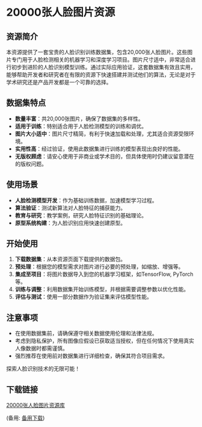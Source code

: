  # 20000张人脸图片资源

 ## 资源简介

 本资源提供了一套宝贵的人脸识别训练数据集，包含20,000张人脸图片。这些图片专门用于人脸检测相关的机器学习和深度学习项目。图片尺寸适中，非常适合进行初步到进阶的人脸识别模型训练。通过实际应用验证，这套数据集有效且实用，能够帮助开发者和研究者在有限的资源下快速搭建并测试他们的算法，无论是对于学术研究还是产品开发都是一个可靠的选择。

 ## 数据集特点

 - **数量丰富**：共20,000张图片，确保了数据集的多样性。
 - **适用于训练**：特别适合用于人脸检测模型的训练和调优。
 - **图片大小适中**：图片尺寸精简，有利于快速加载和处理，尤其适合资源受限环境。
 - **实用性高**：经过验证，使用此数据集进行训练的模型表现出良好的性能。
 - **无版权顾虑**：请安心使用于非商业或学术目的，但具体使用时仍建议留意潜在的版权问题。

 ## 使用场景

 - **人脸检测模型开发**：作为基础训练数据，加速模型学习过程。
 - **算法验证**：测试新算法对人脸特征的捕获能力。
 - **教育与研究**：教学案例，研究人脸特征识别的基础理论。
 - **原型系统构建**：为人脸识别应用快速创建原型。

 ## 开始使用

 1. **下载数据集**：从本资源页面下载提供的数据包。
 2. **预处理**：根据您的模型需求对图片进行必要的预处理，如缩放、增强等。
 3. **集成至项目**：将图片数据导入到您的机器学习框架，如TensorFlow, PyTorch等。
 4. **训练与调整**：利用数据集开始训练模型，并根据需要调整参数以优化性能。
 5. **评估与测试**：使用一部分数据作为验证集来评估模型性能。

 ## 注意事项

 - 在使用数据集前，请确保遵守相关数据使用伦理和法律法规。
 - 考虑到隐私保护，所有图像应假设已获取适当授权，但在任何情况下使用真实人像数据时都需谨慎。
 - 强烈推荐在使用前对数据集进行详细检查，确保其符合项目需求。

 探索人脸识别技术的无限可能！

 ## 下载链接
 [20000张人脸图片资源库](https://pan.quark.cn/s/2b0ab8dd3889) 

 (备用: [备用下载](https://pan.baidu.com/s/1Bb9UKBxM6X4pvaAFddBYuw?pwd=1234))
